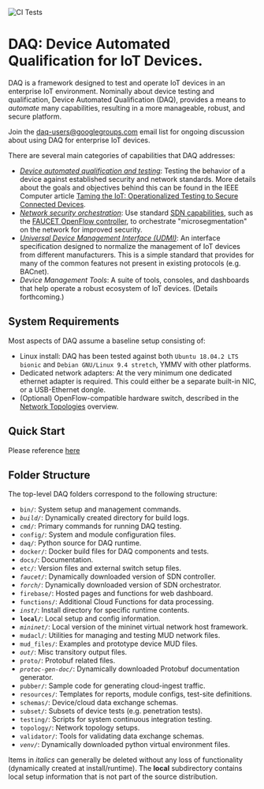 ![CI Tests](https://github.com/faucetsdn/daq/workflows/DAQ%20test%20suite/badge.svg?branch=master)

# DAQ: <b>D</b>evice <b>A</b>utomated <b>Q</b>ualification for IoT Devices.

DAQ is a framework designed to test and operate IoT devices in an enterprise IoT environment.
Nominally about device testing and qualification, Device Automated Qualification (DAQ), provides
a means to _automate_ many capabilities, resulting in a more manageable, robust, and
secure platform.

Join the [daq-users@googlegroups.com](https://groups.google.com/forum/#!forum/daq-users) email
list for ongoing discussion about using DAQ for enterprise IoT devices.

There are several main categories of capabilities that DAQ addresses:
* [_Device automated qualification and testing_](docs/qualification.md):
Testing the behavior of a device against established security and network standards.
More details about the goals and objectives behind this can be found in the IEEE Computer article
[Taming the IoT: Operationalized Testing to Secure Connected Devices](https://www.computer.org/csdl/mags/co/2018/06/mco2018060090-abs.html).
* [_Network security orchestration_](docs/orchestration.md): Use standard
[SDN capabilities](https://queue.acm.org/detail.cfm?id=2560327), such as the
[FAUCET OpenFlow controller](https://faucet.nz/), to orchestrate "microsegmentation" on
the network for improved security.
* [_Universal Device Management Interface (UDMI)_](schemas/udmi/README.md): An interface
specification designed to normalize the management of IoT devices from different manufacturers.
This is a simple standard that provides for many of the common features not present in
existing protocols (e.g. BACnet).
* _Device Management Tools_: A suite of tools, consoles, and dashboards that help operate
a robust ecosystem of IoT devices. (Details forthcoming.)

## System Requirements

Most aspects of DAQ assume a baseline setup consisting of:
* Linux install: DAQ has been tested against both `Ubuntu 18.04.2 LTS bionic` and
`Debian GNU/Linux 9.4 stretch`, YMMV with other platforms.
* Dedicated network adapters: At the very minimum one dedicated ethernet adapter is
required. This could either be a separate built-in NIC, or a USB-Ethernet dongle.
* (Optional) OpenFlow-compatible hardware switch, described in the
[Network Topologies](docs/topologies.md) overview.

## Quick Start
Please reference [here](docs/quickstart.md)

## Folder Structure

The top-level DAQ folders correspond to the following structure:
* `bin/`: System setup and management commands.
* _`build/`_: Dynamically created directory for build logs.
* `cmd/`: Primary commands for running DAQ testing.
* `config/`: System and module configuration files.
* `daq/`: Python source for DAQ runtime.
* `docker/`: Docker build files for DAQ components and tests.
* `docs/`: Documentation.
* `etc/`: Version files and external switch setup files.
* _`faucet/`_: Dynamically downloaded version of SDN controller.
* _`forch/`_: Dynamically downloaded version of SDN orchestrator.
* `firebase/`: Hosted pages and functions for web dashboard.
* `functions/`: Additional Cloud Functions for data processing.
* _`inst/`_: Install directory for specific runtime contents.
* **`local/`**: Local setup and config information.
* _`mininet/`_: Local version of the mininet virtual network host framework.
* `mudacl/`: Utilities for managing and testing MUD network files.
* `mud_files/`: Examples and prototype device MUD files.
* _`out/`_: Misc transitory output files.
* `proto/`: Protobuf related files.
* _`protoc-gen-doc/`_: Dynamically downloaded Protobuf documentation generator.
* `pubber/`: Sample code for generating cloud-ingest traffic.
* `resources/`: Templates for reports, module configs, test-site definitions.
* `schemas/`: Device/cloud data exchange schemas.
* `subset/`: Subsets of device tests (e.g. penetration tests).
* `testing/`: Scripts for system continuous integration testing.
* `topology/`: Network topology setups.
* `validator/`: Tools for validating data exchange schemas.
* _`venv/`_: Dynamically downloaded python virtual environment files.

Items in _italics_ can generally be deleted without any loss of functionality (dynamically
created at install/runtime). The **local** subdirectory contains local setup information that
is not part of the source distribution.
